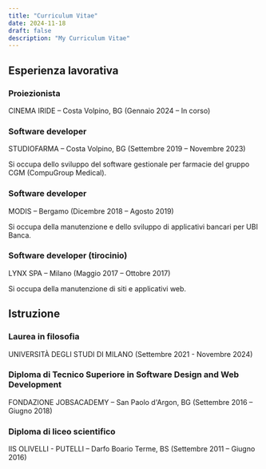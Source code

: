 ```yaml
---
title: "Curriculum Vitae"
date: 2024-11-18
draft: false
description: "My Curriculum Vitae"
---
```


## Esperienza lavorativa

### Proiezionista

CINEMA IRIDE – Costa Volpino, BG (Gennaio 2024 – In corso)

### Software developer

STUDIOFARMA – Costa Volpino, BG (Settembre 2019 – Novembre 2023)

Si occupa dello sviluppo del software gestionale per farmacie del gruppo CGM (CompuGroup Medical).

### Software developer

MODIS – Bergamo (Dicembre 2018 – Agosto 2019)

Si occupa della manutenzione e dello sviluppo di applicativi bancari per UBI Banca.

### Software developer (tirocinio)

LYNX SPA – Milano (Maggio 2017 – Ottobre 2017)

Si occupa della manutenzione di siti e applicativi web.

## Istruzione

### Laurea in filosofia
UNIVERSITÀ DEGLI STUDI DI MILANO (Settembre 2021 - Novembre 2024)

### Diploma di Tecnico Superiore in Software Design and Web Development
FONDAZIONE JOBSACADEMY – San Paolo d'Argon, BG (Settembre 2016 – Giugno 2018)

### Diploma di liceo scientifico
IIS OLIVELLI - PUTELLI – Darfo Boario Terme, BS (Settembre 2011 – Giugno 2016)
